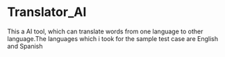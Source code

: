 # Translator_AI
This a AI tool, which can translate words from one language to other language.The languages which i took for the sample test case are English and Spanish
